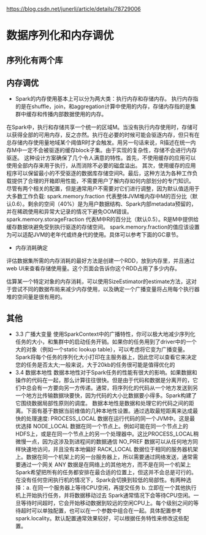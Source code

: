 https://blog.csdn.net/junerli/article/details/78729006

# 数据序列化和内存调优

## 序列化有两个库

## 内存调优
* Spark的内存使用基本上可以分为两大类：执行内存和存储内存。
执行内存指的是在shuffle，join，和aggregation计算中使用的内存，存储内存指的是集群中缓存和传播内部数据使用的内存。

在Spark中，执行和存储共享一个统一的区域M。当没有执行内存使用时，存储可以获得全部的可用内存，反之亦然。执行在必要的时候可能会驱逐内存，但只有在总存储内存使用量地域某个阈值R时才会触发。用另一句话来说，R描述在统一内存M中一定不会被驱逐的缓存block子集。由于实现的复杂性，存储不会进行内存驱逐。
    这种设计方案确保了几个令人满意的特性。首先，不使用缓存的应用可以使用全部内存来用于执行，从而消除不必要的磁盘溢出。
    其次，使用缓存的应用程序可以保留最小的不受驱逐的数据库存储空间R。最后，这种方法为各种工作负载提供了合理的开箱即用性能，不需要用户了解内存如何内部划分的专门知识。
    尽管有两个相关的配置，但是通常用户不需要对它们进行调整，因为默认值适用于大多数工作负载:
spark.memory.fraction 代表整体JVM堆内存中M的百分比（默认0.6）。剩余的空间（40%）是为用户数据结构、Spark内部metadata预留的，并在稀疏使用和异常大记录的情况下避免OOM错误。
spark.memory.storageFraction 代表M中R的百分比（默认0.5）。R是M中提供给缓存数据块避免受到执行驱逐的存储空间。
    spark.memory.fraction的值应该设置为可以适配JVM的老年代或终身代的使用。具体可以参考下面的GC章节。
    
* 内存消耗确定

评估数据集所需的内存消耗的最好方法是创建一个RDD，放到内存里，并且通过web UI来查看存储使用量。这个页面会告诉你这个RDD占用了多少内存。

估算某一个特定对象的内存消耗，可以使用SizeEstimator的estimate方法，这对于尝试不同的数据布局来减少内存使用，以及确定一个广播变量将占用每个执行器堆的空间量是很有用的。

## 其他

* 3.3 广播大变量
    使用SparkContext中的广播特性，你可以极大地减少序列化任务的大小，和集群中的启动任务开销。如果你的任务用到了driver中的一个大的对象（例如一个static lookup table），可以考虑将它变为广播变量。Spark将每个任务的序列化大小打印在主服务器上，因此您可以查看它来决定您的任务是否太大;一般来说，大于20kb的任务很可能是值得优化的
* 3.4 数据本地性
    数据本地性对于Spark任务的性能有很大的影响。如果数据和操作的代码在一起，那么计算往往很快。但是由于代码和数据是分离开的，它们中总会有一方要向另一方传递。通常，将序列化的代码从一个地方发送到另一个地方比传输数据块要快，因为代码的大小比数据要小得多。Spark构建了它围绕数据局部性原则的调度。
    数据本地性是数据和处理它的代码之间的距离。下面有基于数据当前维值的几种本地性设置。通过选取最短距离来达成最快的处理速度:
PROCESS_LOCAL 数据在运行代码的同一个JVM中。这是最优选择
NODE_LOCAL 数据在同一个节点上。例如可能在同一个节点上的HDFS上，或是在同一个节点上的另一个处理器中。这比PROCESS_LOCAL稍微慢一点，因为这涉及到进程间的数据通信
NO_PREF 数据可以从任何地方同样快速地访问，并且没有本地偏好
RACK_LOCAL 数据位于相同的服务器机架上。数据在同一个机架上的另一台服务器上，所以需要通过网络发送，通常需要通过一个网关
ANY 数据是在网络上的其他地方，而不是在同一个机架上
    Spark希望把所有的任务都安排在最合适的位置上，但这并不会总是可行的。在没有任何空闲执行机的情况下，Spark会切换到较低的局部性。有两种选择：a. 在同一个服务器上等待CPU空闲，再提交任务 b. 立即在一个其他执行机上开始执行任务，并将数据移动过去
    Spark通常情况下会等待CPU空闲。一旦等待时间超时，它会开始移动数据到较远的空闲CPU上。每个级别之间的等待超时可以单独配置，也可以在一个参数中组合在一起。具体配置参考spark.locality。默认配置通常效果较好，可以根据任务特性来修改这些配置。
